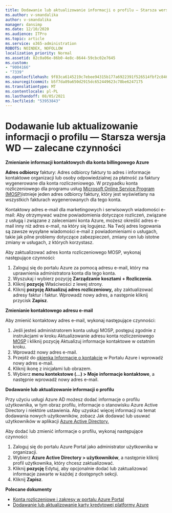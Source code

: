 ```yaml
---
title: Dodawanie lub aktualizowanie informacji o profilu — Starsza wersja WD — zalecane czynności
ms.author: v-smandalika
author: v-smandalika
manager: dansimp
ms.date: 12/10/2020
ms.audience: ITPro
ms.topic: article
ms.service: o365-administration
ROBOTS: NOINDEX, NOFOLLOW
localization_priority: Normal
ms.assetid: 82c0a06e-86b0-4e8c-8644-59cbc02e7645
ms.custom:
- "9004166"
- "7339"
ms.openlocfilehash: 9f83ca6145219c7ebee94315b177a6922391f526514fbf2c846f9a26a44228ba
ms.sourcegitcommit: b5f7da89a650d2915dc652449623c78be6247175
ms.translationtype: MT
ms.contentlocale: pl-PL
ms.lasthandoff: 08/05/2021
ms.locfileid: "53953843"
---
```

# <a name="add-or-update-profile-information---legacy-wd---recommended-steps"></a>Dodawanie lub aktualizowanie informacji o profilu — Starsza wersja WD — zalecane czynności

**Zmienianie informacji kontaktowych dla konta billingowego Azure**

**Adres odbiorcy** faktury: Adres odbiorcy faktury to adres i informacje kontaktowe organizacji lub osoby odpowiedzialnej za płatność za faktury wygenerowane dla konta rozliczeniowego. W przypadku konta rozliczeniowego dla programu usług [Microsoft Online Service Program (MOSP)](https://docs.microsoft.com/azure/cost-management-billing/manage/change-azure-account-profile#update-an-mosp-billing-account-address)istnieje jeden adres odbiorcy faktury, który jest wyświetlany na wszystkich fakturach wygenerowanych dla tego konta.

Kontaktowy adres e-mail dla marketingowych i serwisowych wiadomości e-mail: Aby otrzymywać ważne powiadomienia dotyczące rozliczeń, związane z usługą i związane z zaleceniami konta Azure, możesz określić adres e-mail inny niż adres e-mail, na który się logujesz.  [](https://docs.microsoft.com/azure/cost-management-billing/manage/change-azure-account-profile#change-your-contact-email-address) Na Twój adres logowania są zawsze wysyłane wiadomości e-mail z powiadomieniami o usługach, takie jak pilne problemy dotyczące zabezpieczeń, zmiany cen lub istotne zmiany w usługach, z których korzystasz.

Aby zaktualizować adres konta rozliczeniowego MOSP, wykonaj następujące czynności:
1. Zaloguj się do portalu Azure za pomocą adresu e-mail, który ma uprawnienia administratora konta dla tego konta.
2. Wyszukaj i wybierz pozycję **Zarządzanie kosztami + Rozliczenia**. 
3. Kliknij **pozycję** Właściwości z lewej strony. 
4. Kliknij **pozycję Aktualizuj adres rozliczeniowy,** aby zaktualizować adresy faktur i faktur. Wprowadź nowy adres, a następnie kliknij przycisk **Zapisz**.

**Zmienianie kontaktowego adresu e-mail** 

Aby zmienić kontaktowy adres e-mail, wykonaj następujące czynności:
1. Jeśli jesteś administratorem konta usługi MOSP, postępuj zgodnie z instrukcjami w  kroku Aktualizowanie adresu konta rozliczeniowego [MOSP](https://docs.microsoft.com/azure/cost-management-billing/manage/change-azure-account-profile#update-an-mosp-billing-account-address) i kliknij pozycję Aktualizuj informacje kontaktowe w ostatnim kroku. 
2. Wprowadź nowy adres e-mail. 
3. Przejdź do [okienka Informacje o kontakcie](https://ms.portal.azure.com/) w Portalu Azure i wprowadź nowy adres e-mail. 
4. Kliknij ikonę z inicjałami lub obrazem. 
5. Wybierz **menu kontekstowe (...) > Moje informacje kontaktowe**, a następnie wprowadź nowy adres e-mail.

**Dodawanie lub aktualizowanie informacji o profilu**

Przy użyciu usługi Azure AD możesz dodać informacje o profilu użytkownika, w tym obraz profilu, informacje o stanowisku Azure Active Directory i niektóre ustawienia. Aby uzyskać więcej informacji na temat dodawania nowych użytkowników, zobacz Jak dodawać lub usuwać użytkowników w aplikacji [Azure Active Directory.](https://docs.microsoft.com/azure/active-directory/fundamentals/add-users-azure-active-directory)

Aby dodać lub zmienić informacje o profilu, wykonaj następujące czynności:

1. Zaloguj się do portalu Azure Portal jako administrator użytkownika w organizacji.
2. Wybierz **Azure Active Directory > użytkowników**, a następnie kliknij profil użytkownika, który chcesz zaktualizować. 
3. Kliknij **pozycję** Edytuj, aby opcjonalnie dodać lub zaktualizować informacje zawarte w każdej z dostępnych sekcji. 
4. Kliknij **Zapisz**.

**Polecane dokumenty**

- [Konta rozliczeniowe i zakresy w portalu Azure Portal](https://docs.microsoft.com/azure/cost-management-billing/manage/view-all-accounts) 
- [Dodawanie lub aktualizowanie karty kredytowej platformy Azure](https://docs.microsoft.com/azure/cost-management-billing/manage/change-credit-card)


